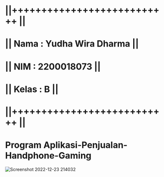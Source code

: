 # ||+++++++++++++++++++++++++++ ||
# || Nama  : Yudha Wira Dharma  ||
# || NIM   : 2200018073         ||
# || Kelas : B                  ||
# ||+++++++++++++++++++++++++++ ||

# Program Aplikasi-Penjualan-Handphone-Gaming

![Screenshot 2022-12-23 214032](https://user-images.githubusercontent.com/121159195/209358482-6e678cad-6fda-4f64-839c-3eee7a9046f2.png)

